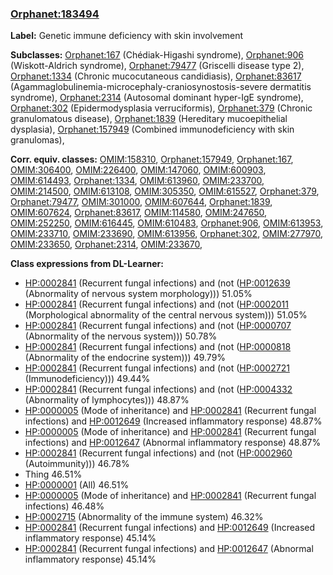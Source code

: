 
### [Orphanet:183494](http://www.orpha.net/ORDO/Orphanet_183494)
**Label:** Genetic immune deficiency with skin involvement

**Subclasses:** [Orphanet:167](http://www.orpha.net/ORDO/Orphanet_167) (Chédiak-Higashi syndrome), [Orphanet:906](http://www.orpha.net/ORDO/Orphanet_906) (Wiskott-Aldrich syndrome), [Orphanet:79477](http://www.orpha.net/ORDO/Orphanet_79477) (Griscelli disease type 2), [Orphanet:1334](http://www.orpha.net/ORDO/Orphanet_1334) (Chronic mucocutaneous candidiasis), [Orphanet:83617](http://www.orpha.net/ORDO/Orphanet_83617) (Agammaglobulinemia-microcephaly-craniosynostosis-severe dermatitis syndrome), [Orphanet:2314](http://www.orpha.net/ORDO/Orphanet_2314) (Autosomal dominant hyper-IgE syndrome), [Orphanet:302](http://www.orpha.net/ORDO/Orphanet_302) (Epidermodysplasia verruciformis), [Orphanet:379](http://www.orpha.net/ORDO/Orphanet_379) (Chronic granulomatous disease), [Orphanet:1839](http://www.orpha.net/ORDO/Orphanet_1839) (Hereditary mucoepithelial dysplasia), [Orphanet:157949](http://www.orpha.net/ORDO/Orphanet_157949) (Combined immunodeficiency with skin granulomas), 

**Corr. equiv. classes:** [OMIM:158310](http://purl.obolibrary.org/obo/OMIM_158310), [Orphanet:157949](http://www.orpha.net/ORDO/Orphanet_157949), [Orphanet:167](http://www.orpha.net/ORDO/Orphanet_167), [OMIM:306400](http://purl.obolibrary.org/obo/OMIM_306400), [OMIM:226400](http://purl.obolibrary.org/obo/OMIM_226400), [OMIM:147060](http://purl.obolibrary.org/obo/OMIM_147060), [OMIM:600903](http://purl.obolibrary.org/obo/OMIM_600903), [OMIM:614493](http://purl.obolibrary.org/obo/OMIM_614493), [Orphanet:1334](http://www.orpha.net/ORDO/Orphanet_1334), [OMIM:613960](http://purl.obolibrary.org/obo/OMIM_613960), [OMIM:233700](http://purl.obolibrary.org/obo/OMIM_233700), [OMIM:214500](http://purl.obolibrary.org/obo/OMIM_214500), [OMIM:613108](http://purl.obolibrary.org/obo/OMIM_613108), [OMIM:305350](http://purl.obolibrary.org/obo/OMIM_305350), [OMIM:615527](http://purl.obolibrary.org/obo/OMIM_615527), [Orphanet:379](http://www.orpha.net/ORDO/Orphanet_379), [Orphanet:79477](http://www.orpha.net/ORDO/Orphanet_79477), [OMIM:301000](http://purl.obolibrary.org/obo/OMIM_301000), [OMIM:607644](http://purl.obolibrary.org/obo/OMIM_607644), [Orphanet:1839](http://www.orpha.net/ORDO/Orphanet_1839), [OMIM:607624](http://purl.obolibrary.org/obo/OMIM_607624), [Orphanet:83617](http://www.orpha.net/ORDO/Orphanet_83617), [OMIM:114580](http://purl.obolibrary.org/obo/OMIM_114580), [OMIM:247650](http://purl.obolibrary.org/obo/OMIM_247650), [OMIM:252250](http://purl.obolibrary.org/obo/OMIM_252250), [OMIM:616445](http://purl.obolibrary.org/obo/OMIM_616445), [OMIM:610483](http://purl.obolibrary.org/obo/OMIM_610483), [Orphanet:906](http://www.orpha.net/ORDO/Orphanet_906), [OMIM:613953](http://purl.obolibrary.org/obo/OMIM_613953), [OMIM:233710](http://purl.obolibrary.org/obo/OMIM_233710), [OMIM:233690](http://purl.obolibrary.org/obo/OMIM_233690), [OMIM:613956](http://purl.obolibrary.org/obo/OMIM_613956), [Orphanet:302](http://www.orpha.net/ORDO/Orphanet_302), [OMIM:277970](http://purl.obolibrary.org/obo/OMIM_277970), [OMIM:233650](http://purl.obolibrary.org/obo/OMIM_233650), [Orphanet:2314](http://www.orpha.net/ORDO/Orphanet_2314), [OMIM:233670](http://purl.obolibrary.org/obo/OMIM_233670), 

**Class expressions from DL-Learner:**

- [HP:0002841](http://purl.obolibrary.org/obo/HP_0002841) (Recurrent fungal infections) and (not ([HP:0012639](http://purl.obolibrary.org/obo/HP_0012639) (Abnormality of nervous system morphology))) 51.05%
- [HP:0002841](http://purl.obolibrary.org/obo/HP_0002841) (Recurrent fungal infections) and (not ([HP:0002011](http://purl.obolibrary.org/obo/HP_0002011) (Morphological abnormality of the central nervous system))) 51.05%
- [HP:0002841](http://purl.obolibrary.org/obo/HP_0002841) (Recurrent fungal infections) and (not ([HP:0000707](http://purl.obolibrary.org/obo/HP_0000707) (Abnormality of the nervous system))) 50.78%
- [HP:0002841](http://purl.obolibrary.org/obo/HP_0002841) (Recurrent fungal infections) and (not ([HP:0000818](http://purl.obolibrary.org/obo/HP_0000818) (Abnormality of the endocrine system))) 49.79%
- [HP:0002841](http://purl.obolibrary.org/obo/HP_0002841) (Recurrent fungal infections) and (not ([HP:0002721](http://purl.obolibrary.org/obo/HP_0002721) (Immunodeficiency))) 49.44%
- [HP:0002841](http://purl.obolibrary.org/obo/HP_0002841) (Recurrent fungal infections) and (not ([HP:0004332](http://purl.obolibrary.org/obo/HP_0004332) (Abnormality of lymphocytes))) 48.87%
- [HP:0000005](http://purl.obolibrary.org/obo/HP_0000005) (Mode of inheritance) and [HP:0002841](http://purl.obolibrary.org/obo/HP_0002841) (Recurrent fungal infections) and [HP:0012649](http://purl.obolibrary.org/obo/HP_0012649) (Increased inflammatory response) 48.87%
- [HP:0000005](http://purl.obolibrary.org/obo/HP_0000005) (Mode of inheritance) and [HP:0002841](http://purl.obolibrary.org/obo/HP_0002841) (Recurrent fungal infections) and [HP:0012647](http://purl.obolibrary.org/obo/HP_0012647) (Abnormal inflammatory response) 48.87%
- [HP:0002841](http://purl.obolibrary.org/obo/HP_0002841) (Recurrent fungal infections) and (not ([HP:0002960](http://purl.obolibrary.org/obo/HP_0002960) (Autoimmunity))) 46.78%
- Thing 46.51%
- [HP:0000001](http://purl.obolibrary.org/obo/HP_0000001) (All) 46.51%
- [HP:0000005](http://purl.obolibrary.org/obo/HP_0000005) (Mode of inheritance) and [HP:0002841](http://purl.obolibrary.org/obo/HP_0002841) (Recurrent fungal infections) 46.48%
- [HP:0002715](http://purl.obolibrary.org/obo/HP_0002715) (Abnormality of the immune system) 46.32%
- [HP:0002841](http://purl.obolibrary.org/obo/HP_0002841) (Recurrent fungal infections) and [HP:0012649](http://purl.obolibrary.org/obo/HP_0012649) (Increased inflammatory response) 45.14%
- [HP:0002841](http://purl.obolibrary.org/obo/HP_0002841) (Recurrent fungal infections) and [HP:0012647](http://purl.obolibrary.org/obo/HP_0012647) (Abnormal inflammatory response) 45.14%


